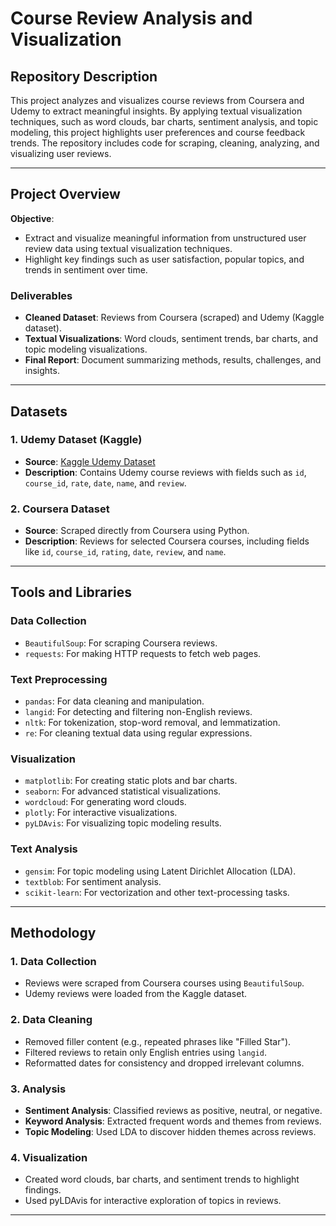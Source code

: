 # Course Review Analysis and Visualization

## Repository Description
This project analyzes and visualizes course reviews from Coursera and Udemy to extract meaningful insights. By applying textual visualization techniques, such as word clouds, bar charts, sentiment analysis, and topic modeling, this project highlights user preferences and course feedback trends. The repository includes code for scraping, cleaning, analyzing, and visualizing user reviews.

---

## Project Overview

**Objective**: 
- Extract and visualize meaningful information from unstructured user review data using textual visualization techniques.
- Highlight key findings such as user satisfaction, popular topics, and trends in sentiment over time.

### Deliverables
- **Cleaned Dataset**: Reviews from Coursera (scraped) and Udemy (Kaggle dataset).
- **Textual Visualizations**: Word clouds, sentiment trends, bar charts, and topic modeling visualizations.
- **Final Report**: Document summarizing methods, results, challenges, and insights.

---

## Datasets
### **1. Udemy Dataset (Kaggle)**
- **Source**: [Kaggle Udemy Dataset](https://www.kaggle.com/datasets/hossaingh/udemy-courses)
- **Description**: Contains Udemy course reviews with fields such as `id`, `course_id`, `rate`, `date`, `name`, and `review`.

### **2. Coursera Dataset**
- **Source**: Scraped directly from Coursera using Python.
- **Description**: Reviews for selected Coursera courses, including fields like `id`, `course_id`, `rating`, `date`, `review`, and `name`.

---

## Tools and Libraries

### **Data Collection**
- `BeautifulSoup`: For scraping Coursera reviews.
- `requests`: For making HTTP requests to fetch web pages.

### **Text Preprocessing**
- `pandas`: For data cleaning and manipulation.
- `langid`: For detecting and filtering non-English reviews.
- `nltk`: For tokenization, stop-word removal, and lemmatization.
- `re`: For cleaning textual data using regular expressions.

### **Visualization**
- `matplotlib`: For creating static plots and bar charts.
- `seaborn`: For advanced statistical visualizations.
- `wordcloud`: For generating word clouds.
- `plotly`: For interactive visualizations.
- `pyLDAvis`: For visualizing topic modeling results.

### **Text Analysis**
- `gensim`: For topic modeling using Latent Dirichlet Allocation (LDA).
- `textblob`: For sentiment analysis.
- `scikit-learn`: For vectorization and other text-processing tasks.

---

## Methodology

### **1. Data Collection**
- Reviews were scraped from Coursera courses using `BeautifulSoup`.
- Udemy reviews were loaded from the Kaggle dataset.

### **2. Data Cleaning**
- Removed filler content (e.g., repeated phrases like "Filled Star").
- Filtered reviews to retain only English entries using `langid`.
- Reformatted dates for consistency and dropped irrelevant columns.

### **3. Analysis**
- **Sentiment Analysis**: Classified reviews as positive, neutral, or negative.
- **Keyword Analysis**: Extracted frequent words and themes from reviews.
- **Topic Modeling**: Used LDA to discover hidden themes across reviews.

### **4. Visualization**
- Created word clouds, bar charts, and sentiment trends to highlight findings.
- Used pyLDAvis for interactive exploration of topics in reviews.

---


